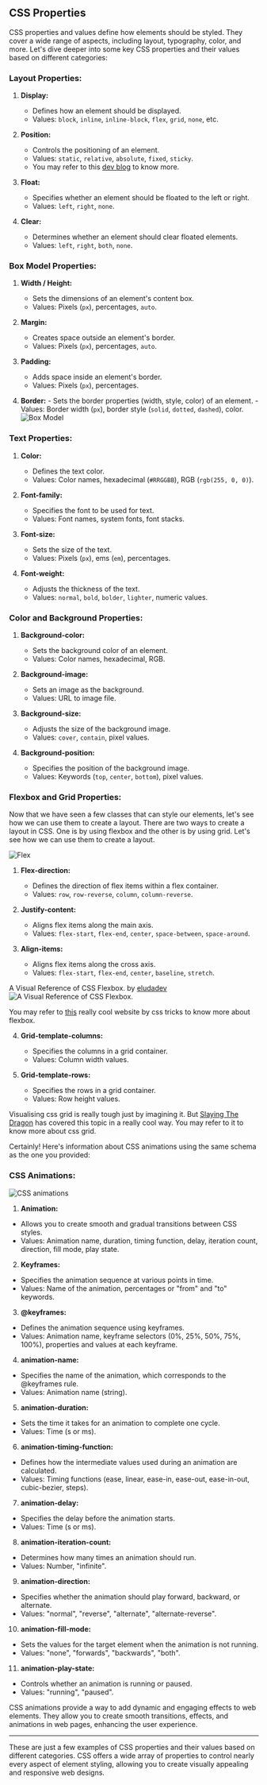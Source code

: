 ## CSS Properties

CSS properties and values define how elements should be styled. They cover a wide range of aspects, including layout, typography, color, and more. Let's dive deeper into some key CSS properties and their values based on different categories:

### Layout Properties:

1. **Display:**

    - Defines how an element should be displayed.
    - Values: `block`, `inline`, `inline-block`, `flex`, `grid`, `none`, etc.

2. **Position:**

    - Controls the positioning of an element.
    - Values: `static`, `relative`, `absolute`, `fixed`, `sticky`.
    - You may refer to this [dev blog](https://dev.to/surajondev/css-position-property-explained-3eg7) to know more.

3. **Float:**

    - Specifies whether an element should be floated to the left or right.
    - Values: `left`, `right`, `none`.

4. **Clear:**
    - Determines whether an element should clear floated elements.
    - Values: `left`, `right`, `both`, `none`.

### Box Model Properties:

1. **Width / Height:**

    - Sets the dimensions of an element's content box.
    - Values: Pixels (`px`), percentages, `auto`.

2. **Margin:**

    - Creates space outside an element's border.
    - Values: Pixels (`px`), percentages, `auto`.

3. **Padding:**

    - Adds space inside an element's border.
    - Values: Pixels (`px`), percentages.

4. **Border:** - Sets the border properties (width, style, color) of an element. - Values: Border width (`px`), border style (`solid`, `dotted`, `dashed`), color.
   ![Box Model](https://media.geeksforgeeks.org/wp-content/uploads/20220814185808/borderboxboxmodel.png)

### Text Properties:

1. **Color:**

    - Defines the text color.
    - Values: Color names, hexadecimal (`#RRGGBB`), RGB (`rgb(255, 0, 0)`).

2. **Font-family:**

    - Specifies the font to be used for text.
    - Values: Font names, system fonts, font stacks.

3. **Font-size:**

    - Sets the size of the text.
    - Values: Pixels (`px`), ems (`em`), percentages.

4. **Font-weight:**
    - Adjusts the thickness of the text.
    - Values: `normal`, `bold`, `bolder`, `lighter`, numeric values.

### Color and Background Properties:

1. **Background-color:**

    - Sets the background color of an element.
    - Values: Color names, hexadecimal, RGB.

2. **Background-image:**

    - Sets an image as the background.
    - Values: URL to image file.

3. **Background-size:**

    - Adjusts the size of the background image.
    - Values: `cover`, `contain`, pixel values.

4. **Background-position:**
    - Specifies the position of the background image.
    - Values: Keywords (`top`, `center`, `bottom`), pixel values.

### Flexbox and Grid Properties:

Now that we have seen a few classes that can style our elements, let's see how we can use them to create a layout. There are two ways to create a layout in CSS. One is by using flexbox and the other is by using grid. Let's see how we can use them to create a layout.

![Flex](https://i2.wp.com/css-tricks.com/wp-content/uploads/2020/03/uKflTr3s.png?resize=1024%2C509&ssl=1)

1. **Flex-direction:**

    - Defines the direction of flex items within a flex container.
    - Values: `row`, `row-reverse`, `column`, `column-reverse`.

2. **Justify-content:**

    - Aligns flex items along the main axis.
    - Values: `flex-start`, `flex-end`, `center`, `space-between`, `space-around`.

3. **Align-items:**
    - Aligns flex items along the cross axis.
    - Values: `flex-start`, `flex-end`, `center`, `baseline`, `stretch`.

A Visual Reference of CSS Flexbox. by [eludadev](https://www.reddit.com/user/eludadev/)
![A Visual Reference of CSS Flexbox.](https://preview.redd.it/rofzm44oka091.png?width=1080&crop=smart&auto=webp&s=798a921013d289735ab86d677e1853873a6a72d7)

You may refer to [this](https://css-tricks.com/snippets/css/a-guide-to-flexbox/) really cool website by css tricks to know more about flexbox.

4. **Grid-template-columns:**

    - Specifies the columns in a grid container.
    - Values: Column width values.

5. **Grid-template-rows:**
    - Specifies the rows in a grid container.
    - Values: Row height values.

Visualising css grid is really tough just by imagining it. But [Slaying The Dragon](https://www.youtube.com/watch?v=EiNiSFIPIQE) has covered this topic in a really cool way. You may refer to it to know more about css grid.

Certainly! Here's information about CSS animations using the same schema as the one you provided:

### CSS Animations:

![CSS animations](https://uploads.sitepoint.com/wp-content/uploads/2017/01/1483422029image03.gif)

1. **Animation:**

-   Allows you to create smooth and gradual transitions between CSS styles.
-   Values: Animation name, duration, timing function, delay, iteration count, direction, fill mode, play state.

2. **Keyframes:**

-   Specifies the animation sequence at various points in time.
-   Values: Name of the animation, percentages or "from" and "to" keywords.

3. **@keyframes:**

-   Defines the animation sequence using keyframes.
-   Values: Animation name, keyframe selectors (0%, 25%, 50%, 75%, 100%), properties and values at each keyframe.

4. **animation-name:**

-   Specifies the name of the animation, which corresponds to the @keyframes rule.
-   Values: Animation name (string).

5. **animation-duration:**

-   Sets the time it takes for an animation to complete one cycle.
-   Values: Time (s or ms).

6. **animation-timing-function:**

-   Defines how the intermediate values used during an animation are calculated.
-   Values: Timing functions (ease, linear, ease-in, ease-out, ease-in-out, cubic-bezier, steps).

7. **animation-delay:**

-   Specifies the delay before the animation starts.
-   Values: Time (s or ms).

8. **animation-iteration-count:**

-   Determines how many times an animation should run.
-   Values: Number, "infinite".

9. **animation-direction:**

-   Specifies whether the animation should play forward, backward, or alternate.
-   Values: "normal", "reverse", "alternate", "alternate-reverse".

10. **animation-fill-mode:**

-   Sets the values for the target element when the animation is not running.
-   Values: "none", "forwards", "backwards", "both".

11. **animation-play-state:**

-   Controls whether an animation is running or paused.
-   Values: "running", "paused".

CSS animations provide a way to add dynamic and engaging effects to web elements. They allow you to create smooth transitions, effects, and animations in web pages, enhancing the user experience.



---

These are just a few examples of CSS properties and their values based on different categories. CSS offers a wide array of properties to control nearly every aspect of element styling, allowing you to create visually appealing and responsive web designs.
